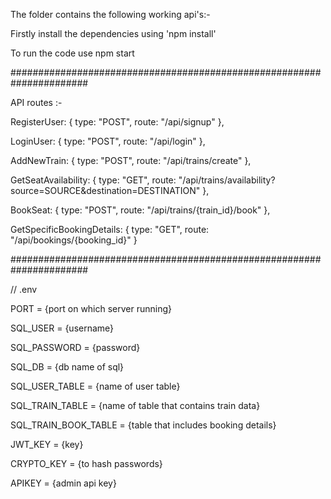 The folder contains the following working api's:-



Firstly install the dependencies using 'npm install'

To run the code use npm start

######################################################################

API routes :-

RegisterUser: {
    type: "POST",
    route: "/api/signup"
},


LoginUser: {
    type: "POST",
    route: "/api/login"
},

AddNewTrain: {
    type: "POST",
    route: "/api/trains/create"
},

GetSeatAvailability: {
    type: "GET",
    route: "/api/trains/availability?source=SOURCE&destination=DESTINATION"
},

BookSeat: {
    type: "POST",
    route: "/api/trains/{train_id}/book"
},

GetSpecificBookingDetails: {
    type: "GET",
    route: "/api/bookings/{booking_id}"
}


######################################################################

// .env

PORT = {port on which server running}

SQL_USER = {username}

SQL_PASSWORD = {password}

SQL_DB = {db name of sql}


SQL_USER_TABLE = {name of user table}

SQL_TRAIN_TABLE = {name of table that contains train data}

SQL_TRAIN_BOOK_TABLE = {table that includes booking details}


JWT_KEY = {key}


CRYPTO_KEY = {to hash passwords}


APIKEY = {admin api key}
